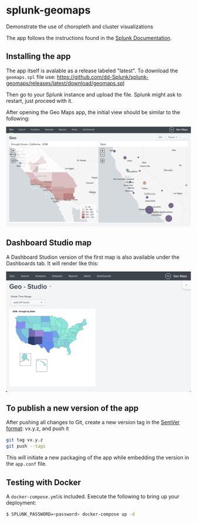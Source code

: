 # splunk-geomaps

Demonstrate the use of choropleth and cluster visualizations

The app follows the instructions found in the [Splunk Documentation](https://docs.splunk.com/Documentation/Splunk/latest/Viz/GenerateMap).

## Installing the app
The app itself is avalable as a release labeled "latest".
To download the `geomaps.spl` file use: https://github.com/dd-Splunk/splunk-geomaps/releases/latest/download/geomaps.spl 

Then go to your Splunk instance and upload the file.
Splunk might ask to restart, just proceed with it.

After opening the Geo Maps app, the initial view should be similar to the following:

![InitialView](apps/pictures/InitialView.png)



## Dashboard Studio map

A Dashboard Studion version of the first map is also available under the Dashboards tab.
It will render like this:

![GeoStudio](apps/pictures/GeoStudio.png)



## To publish a new version of the app

After pushing all changes to Git, create a new version tag in the [SemVer format](https://semver.org): vx.y.z, and push it

```bash
git tag vx.y.z
git push --tags
````

This will initiate a new packaging of the app while embedding the version in the `app.conf` file.

## Testing with Docker

A `docker-compose.yml`is included. 
Execute the following to bring up your deployment:

```bash
$ SPLUNK_PASSWORD=<password> docker-compose up -d
```

